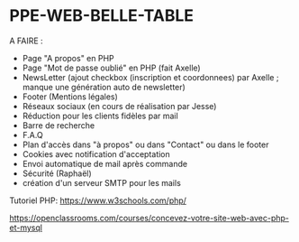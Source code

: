 # PPE-WEB-BELLE-TABLE

A FAIRE :

- Page "A propos" en PHP
- Page "Mot de passe oublié" en PHP (fait Axelle)
- NewsLetter (ajout checkbox (inscription et coordonnees) par Axelle ; manque une génération auto de newsletter)
- Footer (Mentions légales)
- Réseaux sociaux  (en cours de réalisation par Jesse)
- Réduction pour les clients fidèles par mail
- Barre de recherche
- F.A.Q
- Plan d'accès dans "à propos" ou dans "Contact" ou dans le footer
- Cookies avec notification d'acceptation
- Envoi automatique de mail après commande
- Sécurité (Raphaël)
- création d'un serveur SMTP pour les mails


Tutoriel PHP:
https://www.w3schools.com/php/

https://openclassrooms.com/courses/concevez-votre-site-web-avec-php-et-mysql
